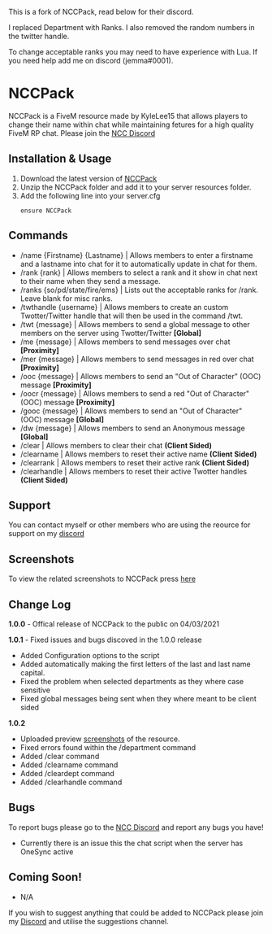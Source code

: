 This is a fork of NCCPack, read below for their discord.

I replaced Department with Ranks.
I also removed the random numbers in the twitter handle.

To change acceptable ranks you may need to have experience with Lua.  If you need help add me on discord (jemma#0001). 


# NCCPack
NCCPack is a FiveM resource made by KyleLee15 that allows players to change their name within chat while maintaining fetures for a high quality FiveM RP chat. Please join the  [NCC Discord](https://discord.gg/hUsxsuRyH6)




## Installation & Usage
1. Download the latest version of [NCCPack](https://github.com/KaraTheNeko/NCCPack/releases/tag/1.0.0)
2. Unzip the NCCPack folder and add it to your server resources folder.
3. Add the following line into your server.cfg
   ```
   ensure NCCPack
   ```
## Commands
* /name {Firstname} {Lastname} | Allows members to enter a firstname and a lastname into chat for it to automatically update in chat for them.
* /rank {rank} | Allows members to select a rank and it show in chat next to their name when they send a message.
* /ranks {so/pd/state/fire/ems} | Lists out the acceptable ranks for /rank.  Leave blank for misc ranks.
* /twthandle {username} | Allows members to create an custom Twotter/Twitter handle that will then be used in the command /twt.
* /twt {message} | Allows members to send a global message to other members on the server using Twotter/Twitter **[Global]**
* /me {message} | Allows members to send messages over chat **[Proximity]**
* /mer {message} | Allows members to send messages in red over chat **[Proximity]**
* /ooc {message} | Allows members to send an "Out of Character" (OOC) message **[Proximity]**
* /oocr {message} | Allows members to send a red "Out of Character" (OOC) message **[Proximity]**
* /gooc {message} | Allows members to send an "Out of Character" (OOC) message **[Global]**
* /dw {message} | Allows members to send an Anonymous message **[Global]**
* /clear | Allows members to clear their chat **(Client Sided)**
* /clearname | Allows members to reset their active name **(Client Sided)**
* /clearrank | Allows members to reset their active rank **(Client Sided)**
* /clearhandle | Allows members to reset their active Twotter handles **(Client Sided)**

## Support
You can contact myself or other members who are using the reource for support on my [discord](https://discord.gg/hUsxsuRyH6)

## Screenshots
To view the related screenshots to NCCPack press [here](https://imgur.com/a/LFOKlgw)

## Change Log
**1.0.0** -
Offical release of NCCPack to the public on 04/03/2021

**1.0.1** - Fixed issues and bugs discoved in the 1.0.0 release
- Added Configuration options to the script
- Added automatically making the first letters of the last and last name capital. 
- Fixed the problem when selected departments as they where case sensitive
- Fixed global messages being sent when they where meant to be client sided

**1.0.2**
- Uploaded preview [screenshots](https://imgur.com/a/LFOKlgw) of the resource.
- Fixed errors found within the /department command
- Added /clear command
- Added /clearname command
- Added /cleardept command
- Added /clearhandle command 

## Bugs
To report bugs please go to the [NCC Discord](https://discord.gg/hUsxsuRyH6) and report any bugs you have!
* Currently there is an issue this the chat script when the server has OneSync active 


## Coming Soon!
* N/A

If you wish to suggest anything that could be added to NCCPack please join my [Discord](https://discord.gg/hUsxsuRyH6) and utilise the suggestions channel.
